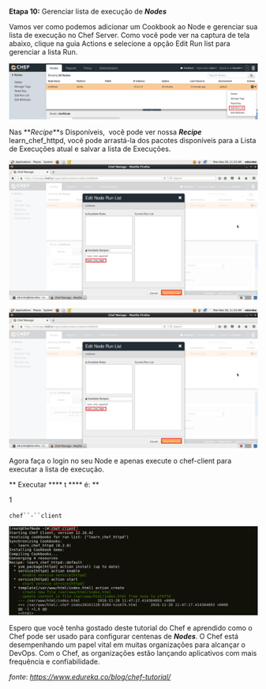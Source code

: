 **Etapa 10:** Gerenciar lista de execução de **_Nodes_**

Vamos ver como podemos adicionar um Cookbook ao Node e gerenciar sua lista de execução no Chef Server. Como você pode ver na captura de tela abaixo, clique na guia Actions e selecione a opção Edit Run list para gerenciar a lista Run.

![Editar Lista de Execução - Tutorial do Chef](images/chef-10-01.png)

Nas **_Recipe_**s Disponíveis,  você pode ver nossa **_Recipe_** learn\_chef\_httpd, você pode arrastá-la dos pacotes disponíveis para a Lista de Execuções atual e salvar a lista de Execuções.

![Run List - Chef Tutorial](images/chef-10-02.png)

![Lista de Execução Atual - Tutorial do Chef](images/chef-10-03.png)

Agora faça o login no seu Node e apenas execute o chef-client para executar a lista de execução.

** Executar **** t **** é: **

1

`chef``-``client`

![Execute Chef-Client - Chef Tutorial](images/chef-10-04.png)

Espero que você tenha gostado deste tutorial do Chef e aprendido como o Chef pode ser usado para configurar centenas de **_Nodes_**. O Chef está desempenhando um papel vital em muitas organizações para alcançar o DevOps. Com o Chef, as organizações estão lançando aplicativos com mais frequência e confiabilidade.

_fonte_: _https://www.edureka.co/blog/chef-tutorial/_